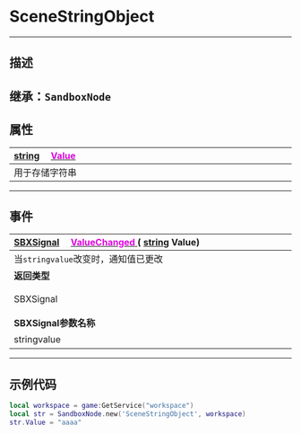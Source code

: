 # SceneStringObject
------------------------------------------------------------------------------------------
## 描述

继承：`SandboxNode` 
------------------------------------------------------------------------------------------
## 属性

|<div style="width:1125px">[string](/Api/DataType/String.md) &emsp;[<font color="dd00dd">Value</font>](/Api/Class/Value/SceneStringObject_F/Value.md)</div>|
|:---|
|用于存储字符串|

------------------------------------------------------------------------------------------
## 事件

|<div style="width:500px">[SBXSignal](/Api/Parameter/SBXSignal.md) &emsp;[<font color="dd00dd">ValueChanged</font> ](/Api/Class/Value/SceneStringObject_F/ValueChanged.md) ( [string](/Api/DataType/String.md) Value)</div>|<div style="width:100px"></div>|<div style="width:45px"></div>|<div style="width:400px"></div>|
|:---|:---|:---|:---|
|当`stringvalue`改变时，通知值已更改||||
|**返回类型**|||**概要**|
|SBXSignal|||进入`stringvalue`改变时触发，事件参数为（`string stringvalue`）|
|**SBXSignal参数名称**|**类别**|**默认**|**描述**|
|stringvalue|string||当`stringvalue`改变时，通知值已更改|

------------------------------------------------------------------------------------------
## 示例代码

```lua
local workspace = game:GetService("workspace")
local str = SandboxNode.new('SceneStringObject', workspace)
str.Value = "aaaa"
```